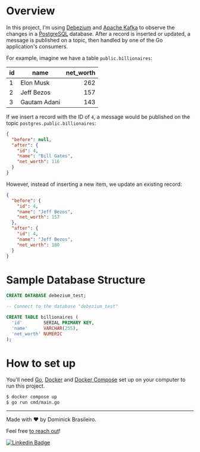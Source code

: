# Overview
In this project, I'm using [Debezium](https://debezium.io/) and [Apache Kafka](https://kafka.apache.org/) to observe the
changes in a [PostgreSQL](https://www.postgresql.org/) database. After a record is inserted or updated, a message is
published on a topic, then handled by one of the Go application's consumers.

For example, imagine we have a table `public.billionaires`:

| id | name         | net_worth |
|----|--------------|----------:|
| 1  | Elon Musk    | 262       |
| 2  | Jeff Bezos   | 157       |
| 3  | Gautam Adani | 143       |

If we insert a record with the ID of `4`, a message would be published on the topic `postgres.public.billionaires`:
```json
{
  "before": null,
  "after": {
    "id": 4,
    "name": "Bill Gates",
    "net_worth": 116
  }
}
```

However, instead of inserting a new item, we update an existing record:
```json
{
  "before": {
    "id": 4,
    "name": "Jeff Bezos",
    "net_worth": 157
  },
  "after": {
    "id": 4,
    "name": "Jeff Bezos",
    "net_worth": 180
  }
}
```

# Sample Database Structure
```sql
CREATE DATABASE debezium_test;

-- Connect to the database "debezium_test"

CREATE TABLE billionaires (
  'id'        SERIAL PRIMARY KEY,
  'name'      VARCHAR(255),
  'net_worth' NUMERIC
);
```

# How to set up
You'll need [Go](https://go.dev/dl/), [Docker](https://docs.docker.com/engine/install/)
and [Docker Compose](https://docs.docker.com/compose/install/) set up on your computer to run this project.
```sh
$ docker compose up
$ go run cmd/main.go
```

---

Made with ❤️ by Dominick Brasileiro.

Feel free [to reach out](https://www.linkedin.com/in/dominickbrasileiro/)!

[![Linkedin Badge](https://img.shields.io/badge/-LinkedIn-blue?style=flat-square&logo=Linkedin&logoColor=white&link=https://www.linkedin.com/in/dominickbrasileiro/)](https://www.linkedin.com/in/dominickbrasileiro/)
